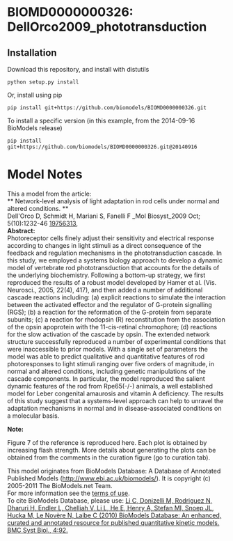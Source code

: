 # BIOMD0000000326: DellOrco2009_phototransduction

## Installation

Download this repository, and install with distutils

`python setup.py install`

Or, install using pip

`pip install git+https://github.com/biomodels/BIOMD0000000326.git`

To install a specific version (in this example, from the 2014-09-16 BioModels release)

`pip install git+https://github.com/biomodels/BIOMD0000000326.git@20140916`


# Model Notes


This a model from the article:  
** Network-level analysis of light adaptation in rod cells under normal and altered conditions. **   
Dell'Orco D, Schmidt H, Mariani S, Fanelli F _Mol Biosyst_2009 Oct;
5(10):1232-46 [19756313](http://www.ncbi.nlm.nih.gov/pubmed/19756313),  
**Abstract:**   
Photoreceptor cells finely adjust their sensitivity and electrical response
according to changes in light stimuli as a direct consequence of the feedback
and regulation mechanisms in the phototransduction cascade. In this study, we
employed a systems biology approach to develop a dynamic model of vertebrate
rod phototransduction that accounts for the details of the underlying
biochemistry. Following a bottom-up strategy, we first reproduced the results
of a robust model developed by Hamer et al. (Vis. Neurosci., 2005, 22(4),
417), and then added a number of additional cascade reactions including: (a)
explicit reactions to simulate the interaction between the activated effector
and the regulator of G-protein signalling (RGS); (b) a reaction for the
reformation of the G-protein from separate subunits; (c) a reaction for
rhodopsin (R) reconstitution from the association of the opsin apoprotein with
the 11-cis-retinal chromophore; (d) reactions for the slow activation of the
cascade by opsin. The extended network structure successfully reproduced a
number of experimental conditions that were inaccessible to prior models. With
a single set of parameters the model was able to predict qualitative and
quantitative features of rod photoresponses to light stimuli ranging over five
orders of magnitude, in normal and altered conditions, including genetic
manipulations of the cascade components. In particular, the model reproduced
the salient dynamic features of the rod from Rpe65(-/-) animals, a well
established model for Leber congenital amaurosis and vitamin A deficiency. The
results of this study suggest that a systems-level approach can help to
unravel the adaptation mechanisms in normal and in disease-associated
conditions on a molecular basis.

  

**Note:**

Figure 7 of the reference is reproduced here. Each plot is obtained by
increasing flash strength. More details about generating the plots can be
obtained from the comments in the curation figure (go to curation tab).

This model originates from BioModels Database: A Database of Annotated
Published Models (http://www.ebi.ac.uk/biomodels/). It is copyright (c)
2005-2011 The BioModels.net Team.  
For more information see the [terms of
use](http://www.ebi.ac.uk/biomodels/legal.html).  
To cite BioModels Database, please use: [Li C, Donizelli M, Rodriguez N,
Dharuri H, Endler L, Chelliah V, Li L, He E, Henry A, Stefan MI, Snoep JL,
Hucka M, Le Novère N, Laibe C (2010) BioModels Database: An enhanced, curated
and annotated resource for published quantitative kinetic models. BMC Syst
Biol., 4:92.](http://www.ncbi.nlm.nih.gov/pubmed/20587024)


